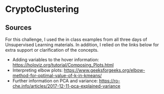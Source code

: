 # CryptoClustering

## Sources

For this challenge, I used the in class examples from all three days of Unsupervised Learning materials. In addition, I relied on the links below for extra support or clarification of the concepts. 

- Adding variables to the hover information: https://holoviz.org/tutorial/Composing_Plots.html
- Interpreting elbow plots: https://www.geeksforgeeks.org/elbow-method-for-optimal-value-of-k-in-kmeans/
- Further information on PCA and variance: https://ro-che.info/articles/2017-12-11-pca-explained-variance
